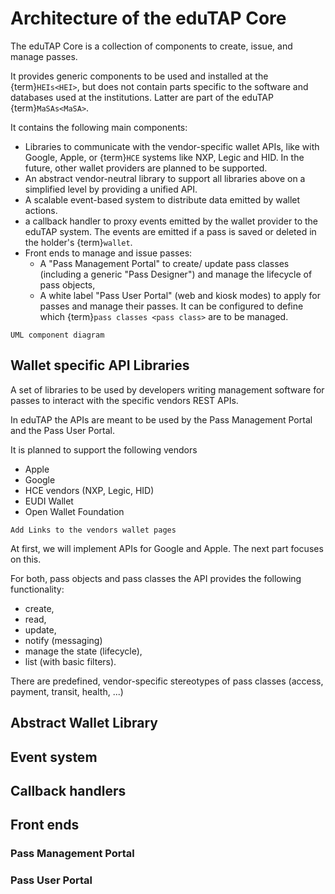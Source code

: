# Architecture of the eduTAP Core

The eduTAP Core is a collection of components to create, issue, and manage passes.

It provides generic components to be used and installed at the {term}`HEIs<HEI>`, but does not contain parts specific to the software and databases used at the institutions. Latter are part of the eduTAP {term}`MaSAs<MaSA>`.

It contains the following main components:

- Libraries to communicate with the vendor-specific wallet APIs, like with Google, Apple, or {term}`HCE` systems like NXP, Legic and HID. In the future, other wallet providers are planned to be supported.
- An abstract vendor-neutral library to support all libraries above on a simplified level by providing a unified API.
- A scalable event-based system to distribute data emitted by wallet actions.
- a callback handler to proxy events emitted by the wallet provider to the eduTAP system.
  The events are emitted if a pass is saved or deleted in the holder's {term}`wallet`.
- Front ends to manage and issue passes:
  - A "Pass Management Portal" to create/ update pass classes (including a generic "Pass Designer") and manage the lifecycle of pass objects,
  - A white label "Pass User Portal" (web and kiosk modes) to apply for passes and manage their passes.
    It can be configured to define which {term}`pass classes <pass class>` are to be managed.

```{todo}
UML component diagram
```

## Wallet specific API Libraries

A set of libraries to be used by developers writing management software for passes to interact with the specific vendors REST APIs.

In eduTAP the APIs are meant to be used by the Pass Management Portal and the Pass User Portal.

It is planned to support the following vendors

- Apple
- Google
- HCE vendors (NXP, Legic, HID)
- EUDI Wallet
- Open Wallet Foundation

```{todo}
Add Links to the vendors wallet pages
```



At first, we will implement APIs for Google and Apple. The next part focuses on this.

For both, pass objects and pass classes the API provides the following functionality:
- create,
- read,
- update,
- notify (messaging)
- manage the state (lifecycle),
- list (with basic filters).

There are predefined, vendor-specific stereotypes of pass classes (access, payment, transit, health, ...)


## Abstract Wallet Library



## Event system

## Callback handlers

## Front ends

### Pass Management Portal

### Pass User Portal
